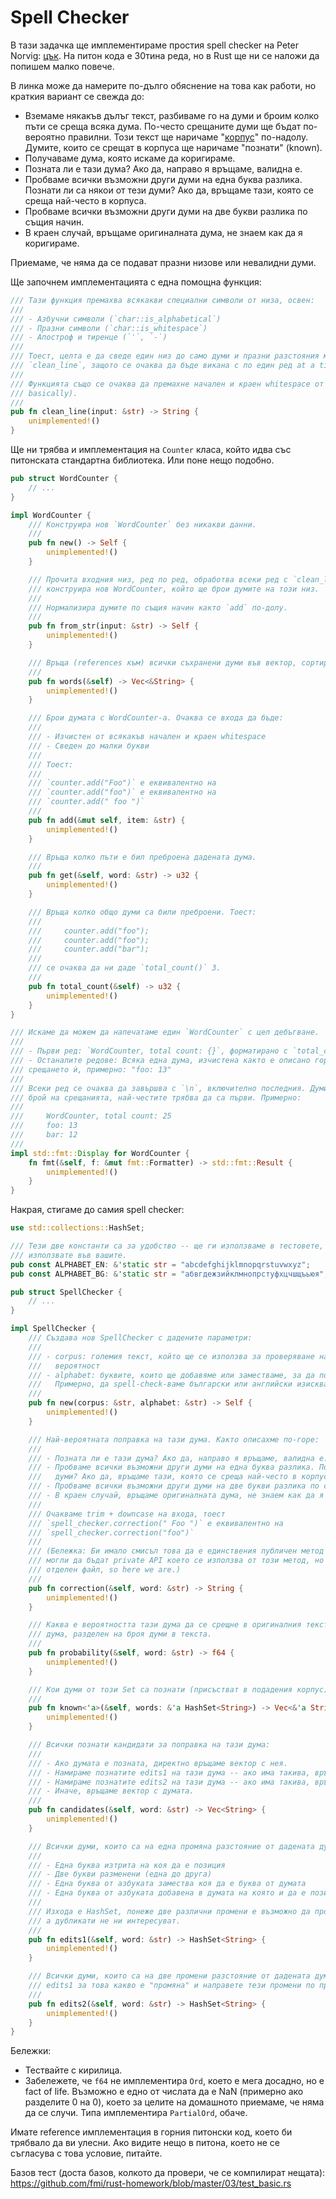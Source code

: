 # Spell Checker

В тази задачка ще имплементираме простия spell checker на Peter Norvig: [цък](https://norvig.com/spell-correct.html). На питон кода е 30тина реда, но в Rust ще ни се наложи да попишем малко повече.

В линка може да намерите по-дълго обяснение на това как работи, но краткия вариант се свежда до:

- Вземаме някакъв дълъг текст, разбиваме го на думи и броим колко пъти се среща всяка дума. По-често срещаните думи ще бъдат по-вероятно правилни. Този текст ще наричаме "[корпус][]" по-надолу. Думите, които се срещат в корпуса ще наричаме "познати" (known).
- Получаваме дума, която искаме да коригираме.
- Позната ли е тази дума? Ако да, направо я връщаме, валидна е.
- Пробваме всички възможни други думи на една буква разлика. Познати ли са някои от тези думи? Ако да, връщаме тази, която се среща най-често в корпуса.
- Пробваме всички възможни други думи на две букви разлика по същия начин.
- В краен случай, връщаме оригиналната дума, не знаем как да я коригираме.

Приемаме, че няма да се подават празни низове или невалидни думи.

Ще започнем имплементацията с една помощна функция:

``` rust
/// Тази функция премахва всякакви специални символи от низа, освен:
///
/// - Азбучни символи (`char::is_alphabetical`)
/// - Празни символи (`char::is_whitespace`)
/// - Апостроф и тиренце (`'`, `-`)
///
/// Тоест, целта е да сведе един низ до само думи и празни разстояния между тях. Казва се
/// `clean_line`, защото се очаква да бъде викана с по един ред at a time, без нови редове.
///
/// Функцията също се очаква да премахне начален и краен whitespace от низа (Използвайте `.trim`,
/// basically).
///
pub fn clean_line(input: &str) -> String {
    unimplemented!()
}
```

Ще ни трябва и имплементация на `Counter` класа, който идва със питонската стандартна библиотека. Или поне нещо подобно.

``` rust
pub struct WordCounter {
    // ...
}

impl WordCounter {
    /// Конструира нов `WordCounter` без никакви данни.
    ///
    pub fn new() -> Self {
        unimplemented!()
    }

    /// Прочита входния низ, ред по ред, обработва всеки ред с `clean_line`, разбива го на думи и
    /// конструира нов WordCounter, който ще брои думите на този низ.
    ///
    /// Нормализира думите по същия начин както `add` по-долу.
    ///
    pub fn from_str(input: &str) -> Self {
        unimplemented!()
    }

    /// Връща (references към) всички съхранени думи във вектор, сортиран по азбучен ред.
    ///
    pub fn words(&self) -> Vec<&String> {
        unimplemented!()
    }

    /// Брои думата с WordCounter-а. Очаква се входа да бъде:
    ///
    /// - Изчистен от всякакъв начален и краен whitespace
    /// - Сведен до малки букви
    ///
    /// Тоест:
    ///
    /// `counter.add("Foo")` е еквивалентно на
    /// `counter.add("foo")` е еквивалентно на
    /// `counter.add(" foo ")`
    ///
    pub fn add(&mut self, item: &str) {
        unimplemented!()
    }

    /// Връща колко пъти е бил преброена дадената дума.
    ///
    pub fn get(&self, word: &str) -> u32 {
        unimplemented!()
    }

    /// Връща колко общо думи са били преброени. Тоест:
    ///
    ///     counter.add("foo");
    ///     counter.add("foo");
    ///     counter.add("bar");
    ///
    /// се очаква да ни даде `total_count()` 3.
    ///
    pub fn total_count(&self) -> u32 {
        unimplemented!()
    }
}

/// Искаме да можем да напечатаме един `WordCounter` с цел дебъгване.
///
/// - Първи ред: `WordCounter, total count: {}`, форматирано с `total_count`.
/// - Останалите редове: Всяка една дума, изчистена както е описано горе с `add`, с брой на
/// срещането ѝ, примерно: "foo: 13"
///
/// Всеки ред се очаква да завършва с `\n`, включително последния. Думите трябва да са сортирани по
/// брой на срещанията, най-честите трябва да са първи. Примерно:
///
///     WordCounter, total count: 25
///     foo: 13
///     bar: 12
///
impl std::fmt::Display for WordCounter {
    fn fmt(&self, f: &mut fmt::Formatter) -> std::fmt::Result {
        unimplemented!()
    }
}
```

Накрая, стигаме до самия spell checker:

``` rust
use std::collections::HashSet;

/// Тези две константи са за удобство -- ще ги използваме в тестовете, свободни сте да ги
/// използвате във вашите.
pub const ALPHABET_EN: &'static str = "abcdefghijklmnopqrstuvwxyz";
pub const ALPHABET_BG: &'static str = "абвгдежзийклмнопрстуфхцчшщъьюя";

pub struct SpellChecker {
    // ...
}

impl SpellChecker {
    /// Създава нов SpellChecker с дадените параметри:
    ///
    /// - corpus: големия текст, който ще се използва за проверяване на познати думи и тяхната
    ///   вероятност
    /// - alphabet: буквите, които ще добавяме или заместваме, за да получим нови потенциални думи.
    ///   Примерно, да spell-check-ваме български или английски изисква различни азбуки.
    ///
    pub fn new(corpus: &str, alphabet: &str) -> Self {
        unimplemented!()
    }

    /// Най-вероятната поправка на тази дума. Както описахме по-горе:
    ///
    /// - Позната ли е тази дума? Ако да, направо я връщаме, валидна е.
    /// - Пробваме всички възможни други думи на една буква разлика. Познати ли са някои от тези
    ///   думи? Ако да, връщаме тази, която се среща най-често в корпуса.
    /// - Пробваме всички възможни други думи на две букви разлика по същия начин.
    /// - В краен случай, връщаме оригиналната дума, не знаем как да я коригираме.
    ///
    /// Очакваме trim + downcase на входа, тоест
    /// `spell_checker.correction(" Foo ")` е еквивалентно на
    /// `spell_checker.correction("foo")`
    ///
    /// (Бележка: Би имало смисъл това да е единствения публичен метод -- всички по-надолу биха
    /// могли да бъдат private API което се използва от този метод, но искаме да ти тестваме в
    /// отделен файл, so here we are.)
    ///
    pub fn correction(&self, word: &str) -> String {
        unimplemented!()
    }

    /// Каква е вероятността тази дума да се срещне в оригиналния текст? Броя срещания на тази
    /// дума, разделен на броя думи в текста.
    ///
    pub fn probability(&self, word: &str) -> f64 {
        unimplemented!()
    }

    /// Кои думи от този Set са познати (присъстват в подадения корпус)?
    ///
    pub fn known<'a>(&self, words: &'a HashSet<String>) -> Vec<&'a String> {
        unimplemented!()
    }

    /// Всички познати кандидати за поправка на тази дума:
    ///
    /// - Ако думата е позната, директно връщаме вектор с нея.
    /// - Намираме познатите edits1 на тази дума -- ако има такива, връщаме ги.
    /// - Намираме познатите edits2 на тази дума -- ако има такива, връщаме ги.
    /// - Иначе, връщаме вектор с думата.
    ///
    pub fn candidates(&self, word: &str) -> Vec<String> {
        unimplemented!()
    }

    /// Всички думи, които са на една промяна разстояние от дадената дума:
    ///
    /// - Една буква изтрита на коя да е позиция
    /// - Две букви разменени (една до друга)
    /// - Една буква от азбуката замества коя да е буква от думата
    /// - Една буква от азбуката добавена в думата на която и да е позиция
    ///
    /// Изхода е HashSet, понеже две различни промени е възможно да продуцират един и същ резултат,
    /// а дубликати не ни интересуват.
    ///
    pub fn edits1(&self, word: &str) -> HashSet<String> {
        unimplemented!()
    }

    /// Всички думи, които са на две промени разстояние от дадената дума. Вижте инструкциите на
    /// edits1 за това какво е "промяна" и направете тези промени по променените веднъж думи.
    ///
    pub fn edits2(&self, word: &str) -> HashSet<String> {
        unimplemented!()
    }
}
```

Бележки:

- Тествайте с кирилица.
- Забележете, че `f64` не имплементира `Ord`, което е мега досадно, но е fact of life. Възможно е едно от числата да е NaN (примерно ако разделите 0 на 0), което за целите на домашното приемаме, че няма да се случи. Типа имплементира `PartialOrd`, обаче.

Имате reference имплементация в горния питонски код, което би трябвало да ви улесни. Ако видите нещо в питона, което не се съгласува с това условие, питайте.

Базов тест (доста базов, колкото да провери, че се компилират нещата): https://github.com/fmi/rust-homework/blob/master/03/test_basic.rs

[корпус]: https://bg.wikipedia.org/wiki/%D0%9A%D0%BE%D1%80%D0%BF%D1%83%D1%81_(%D0%BB%D0%B8%D0%BD%D0%B3%D0%B2%D0%B8%D1%81%D1%82%D0%B8%D0%BA%D0%B0)
